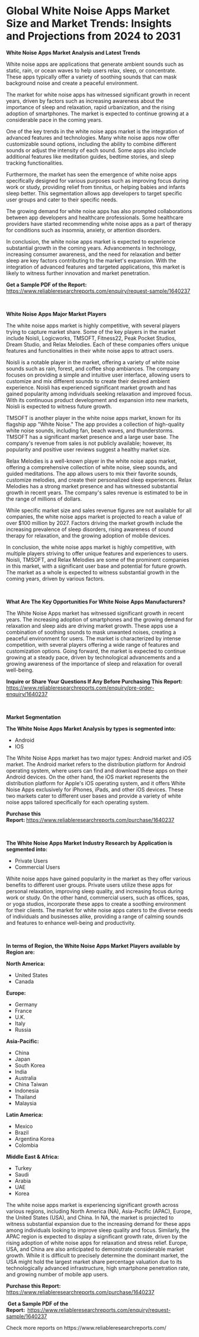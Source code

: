 <p><h1>Global White Noise Apps Market Size and Market Trends: Insights and Projections from 2024 to 2031</h1></p><p><strong>White Noise Apps Market Analysis and Latest Trends</strong></p>
<p><p>White noise apps are applications that generate ambient sounds such as static, rain, or ocean waves to help users relax, sleep, or concentrate. These apps typically offer a variety of soothing sounds that can mask background noise and create a peaceful environment.</p><p>The market for white noise apps has witnessed significant growth in recent years, driven by factors such as increasing awareness about the importance of sleep and relaxation, rapid urbanization, and the rising adoption of smartphones. The market is expected to continue growing at a considerable pace in the coming years.</p><p>One of the key trends in the white noise apps market is the integration of advanced features and technologies. Many white noise apps now offer customizable sound options, including the ability to combine different sounds or adjust the intensity of each sound. Some apps also include additional features like meditation guides, bedtime stories, and sleep tracking functionalities.</p><p>Furthermore, the market has seen the emergence of white noise apps specifically designed for various purposes such as improving focus during work or study, providing relief from tinnitus, or helping babies and infants sleep better. This segmentation allows app developers to target specific user groups and cater to their specific needs.</p><p>The growing demand for white noise apps has also prompted collaborations between app developers and healthcare professionals. Some healthcare providers have started recommending white noise apps as a part of therapy for conditions such as insomnia, anxiety, or attention disorders.</p><p>In conclusion, the white noise apps market is expected to experience substantial growth in the coming years. Advancements in technology, increasing consumer awareness, and the need for relaxation and better sleep are key factors contributing to the market's expansion. With the integration of advanced features and targeted applications, this market is likely to witness further innovation and market penetration.</p></p>
<p><strong>Get a Sample PDF of the Report:&nbsp;</strong> <a href="https://www.reliableresearchreports.com/enquiry/request-sample/1640237">https://www.reliableresearchreports.com/enquiry/request-sample/1640237</a></p>
<p>&nbsp;</p>
<p><strong>White Noise Apps Major Market Players</strong></p>
<p><p>The white noise apps market is highly competitive, with several players trying to capture market share. Some of the key players in the market include Noisli, Logicworks, TMSOFT, Fitness22, Peak Pocket Studios, Dream Studio, and Relax Melodies. Each of these companies offers unique features and functionalities in their white noise apps to attract users.</p><p>Noisli is a notable player in the market, offering a variety of white noise sounds such as rain, forest, and coffee shop ambiances. The company focuses on providing a simple and intuitive user interface, allowing users to customize and mix different sounds to create their desired ambient experience. Noisli has experienced significant market growth and has gained popularity among individuals seeking relaxation and improved focus. With its continuous product development and expansion into new markets, Noisli is expected to witness future growth.</p><p>TMSOFT is another player in the white noise apps market, known for its flagship app "White Noise." The app provides a collection of high-quality white noise sounds, including fan, beach waves, and thunderstorms. TMSOFT has a significant market presence and a large user base. The company's revenue from sales is not publicly available; however, its popularity and positive user reviews suggest a healthy market size.</p><p>Relax Melodies is a well-known player in the white noise apps market, offering a comprehensive collection of white noise, sleep sounds, and guided meditations. The app allows users to mix their favorite sounds, customize melodies, and create their personalized sleep experiences. Relax Melodies has a strong market presence and has witnessed substantial growth in recent years. The company's sales revenue is estimated to be in the range of millions of dollars.</p><p>While specific market size and sales revenue figures are not available for all companies, the white noise apps market is projected to reach a value of over $100 million by 2027. Factors driving the market growth include the increasing prevalence of sleep disorders, rising awareness of sound therapy for relaxation, and the growing adoption of mobile devices.</p><p>In conclusion, the white noise apps market is highly competitive, with multiple players striving to offer unique features and experiences to users. Noisli, TMSOFT, and Relax Melodies are some of the prominent companies in this market, with a significant user base and potential for future growth. The market as a whole is expected to witness substantial growth in the coming years, driven by various factors.</p></p>
<p>&nbsp;</p>
<p><strong>What Are The Key Opportunities For White Noise Apps Manufacturers?</strong></p>
<p><p>The White Noise Apps market has witnessed significant growth in recent years. The increasing adoption of smartphones and the growing demand for relaxation and sleep aids are driving market growth. These apps use a combination of soothing sounds to mask unwanted noises, creating a peaceful environment for users. The market is characterized by intense competition, with several players offering a wide range of features and customization options. Going forward, the market is expected to continue growing at a steady pace, driven by technological advancements and a growing awareness of the importance of sleep and relaxation for overall well-being.</p></p>
<p><strong>Inquire or Share Your Questions If Any Before Purchasing This Report:</strong> <a href="https://www.reliableresearchreports.com/enquiry/pre-order-enquiry/1640237">https://www.reliableresearchreports.com/enquiry/pre-order-enquiry/1640237</a></p>
<p>&nbsp;</p>
<p><strong>Market Segmentation</strong></p>
<p><strong>The White Noise Apps Market Analysis by types is segmented into:</strong></p>
<p><ul><li>Android</li><li>IOS</li></ul></p>
<p><p>The White Noise Apps market has two major types: Android market and iOS market. The Android market refers to the distribution platform for Android operating system, where users can find and download these apps on their Android devices. On the other hand, the iOS market represents the distribution platform for Apple's iOS operating system, and it offers White Noise Apps exclusively for iPhones, iPads, and other iOS devices. These two markets cater to different user bases and provide a variety of white noise apps tailored specifically for each operating system.</p></p>
<p><strong>Purchase this Report:&nbsp;</strong><a href="https://www.reliableresearchreports.com/purchase/1640237">https://www.reliableresearchreports.com/purchase/1640237</a></p>
<p>&nbsp;</p>
<p><strong>The White Noise Apps Market Industry Research by Application is segmented into:</strong></p>
<p><ul><li>Private Users</li><li>Commercial Users</li></ul></p>
<p><p>White noise apps have gained popularity in the market as they offer various benefits to different user groups. Private users utilize these apps for personal relaxation, improving sleep quality, and increasing focus during work or study. On the other hand, commercial users, such as offices, spas, or yoga studios, incorporate these apps to create a soothing environment for their clients. The market for white noise apps caters to the diverse needs of individuals and businesses alike, providing a range of calming sounds and features to enhance well-being and productivity.</p></p>
<p>&nbsp;</p>
<p><strong>In terms of Region, the White Noise Apps Market Players available by Region are:</strong></p>
<p>
    <p> <strong> North America: </strong>
        <ul>
            <li>United States</li>
            <li>Canada</li>
        </ul>
        </p> 
    <p> <strong> Europe: </strong>
        <ul>
            <li>Germany</li>
            <li>France</li>
            <li>U.K.</li>
            <li>Italy</li>
            <li>Russia</li>
        </ul>
        </p> 
    <p> <strong> Asia-Pacific: </strong>
        <ul>
            <li>China</li>
            <li>Japan</li>
            <li>South Korea</li>
            <li>India</li>
            <li>Australia</li>
            <li>China Taiwan</li>
            <li>Indonesia</li>
            <li>Thailand</li>
            <li>Malaysia</li>
        </ul>
        </p> 
    <p> <strong> Latin America: </strong>
        <ul>
            <li>Mexico</li>
            <li>Brazil</li>
            <li>Argentina Korea</li>
            <li>Colombia</li>
        </ul>
        </p> 
    <p> <strong> Middle East & Africa: </strong>
        <ul>
            <li>Turkey</li>
            <li>Saudi</li>
            <li>Arabia</li>
            <li>UAE</li>
            <li>Korea</li>
        </ul>
    </p>
    </p>
<p><p>The white noise apps market is experiencing significant growth across various regions, including North America (NA), Asia-Pacific (APAC), Europe, the United States (USA), and China. In NA, the market is projected to witness substantial expansion due to the increasing demand for these apps among individuals looking to improve sleep quality and focus. Similarly, the APAC region is expected to display a significant growth rate, driven by the rising adoption of white noise apps for relaxation and stress relief. Europe, USA, and China are also anticipated to demonstrate considerable market growth. While it is difficult to precisely determine the dominant market, the USA might hold the largest market share percentage valuation due to its technologically advanced infrastructure, high smartphone penetration rate, and growing number of mobile app users.</p></p>
<p><strong>Purchase this Report: </strong><a href="https://www.reliableresearchreports.com/purchase/1640237">https://www.reliableresearchreports.com/purchase/1640237</a></p>
<p>&nbsp;<strong>Get a Sample PDF of the Report:&nbsp;&nbsp;</strong><a href="https://www.reliableresearchreports.com/enquiry/request-sample/1640237">https://www.reliableresearchreports.com/enquiry/request-sample/1640237</a></p>
<p><strong></strong></p>
<p>Check more reports on https://www.reliableresearchreports.com/</p>
